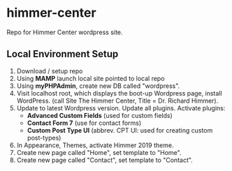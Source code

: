 # himmer-center
Repo for Himmer Center wordpress site.

## Local Environment Setup
1. Download / setup repo
2. Using **MAMP** launch local site pointed to local repo
3. Using **myPHPAdmin**, create new DB called "wordpress".
4. Visit localhost root, which displays the boot-up Wordpress page, install WordPress. (call Site The Himmer Center, Title = Dr. Richard Himmer).
5. Update to latest Wordpress version. Update all plugins. Activate plugins:
   - **Advanced Custom Fields** (used for custom fields)
   - **Contact Form 7** (use for contact forms)
   - **Custom Post Type UI** (abbrev. CPT UI: used for creating custom post-types)
6. In Appearance, Themes, activate Himmer 2019 theme.
7. Create new page called "Home", set template to "Home".
8. Create new page called "Contact", set template to "Contact".

